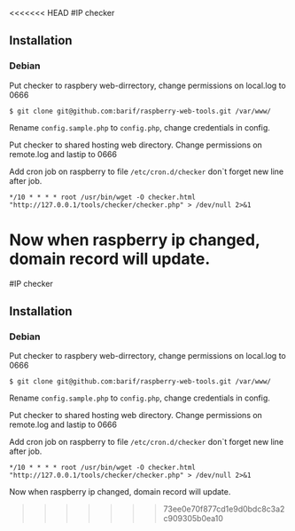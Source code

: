 <<<<<<< HEAD
#IP checker

## Installation

### Debian

Put checker to raspbery web-dirrectory, change  permissions on local.log to 0666

`$ git clone git@github.com:barif/raspberry-web-tools.git /var/www/`

Rename `config.sample.php` to `config.php`, change credentials in config.

Put checker to shared hosting web directory. Change  permissions on remote.log and lastip to 0666

Add cron job on raspberry to file `/etc/cron.d/checker` don`t forget new line after job.

`*/10 * * * * root /usr/bin/wget -O checker.html "http://127.0.0.1/tools/checker/checker.php" > /dev/null 2>&1`

Now when raspberry ip changed, domain record will update.
=======
#IP checker

## Installation

### Debian

Put checker to raspbery web-dirrectory, change  permissions on local.log to 0666

`$ git clone git@github.com:barif/raspberry-web-tools.git /var/www/`

Rename `config.sample.php` to `config.php`, change credentials in config.

Put checker to shared hosting web directory. Change  permissions on remote.log and lastip to 0666

Add cron job on raspberry to file `/etc/cron.d/checker` don`t forget new line after job.

`*/10 * * * * root /usr/bin/wget -O checker.html "http://127.0.0.1/tools/checker/checker.php" > /dev/null 2>&1`

Now when raspberry ip changed, domain record will update.
>>>>>>> 73ee0e70f877cd1e9d0bdc8c3a2c909305b0ea10
